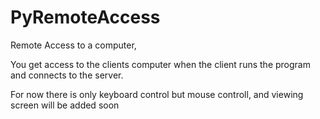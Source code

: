 # PyRemoteAccess

Remote Access to a computer,

You get access to the clients computer when the client runs the program and connects to the server.

For now there is only keyboard control but mouse controll, and viewing screen will be added soon
